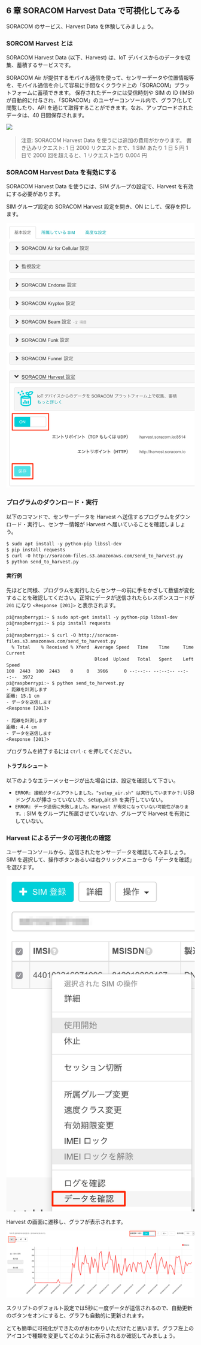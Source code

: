 ## 6 章 SORACOM Harvest Data で可視化してみる

SORACOM のサービス、Harvest Data を体験してみましょう。

### SORCOM Harvest とは

SORACOM Harvest Data (以下、Harvest) は、IoT デバイスからのデータを収集、蓄積するサービスです。

SORACOM Air が提供するモバイル通信を使って、センサーデータや位置情報等を、モバイル通信を介して容易に手間なくクラウド上の「SORACOM」プラットフォームに蓄積できます。
保存されたデータには受信時刻や SIM の ID (IMSI) が自動的に付与され、「SORACOM」のユーザーコンソール内で、グラフ化して閲覧したり、API を通じて取得することができます。なお、アップロードされたデータは、40 日間保存されます。

![](https://soracom.jp/img/fig_harvest.png)

> 注意: SORACOM Harvest Data を使うには追加の費用がかかります。
> 書き込みリクエスト: 1 日 2000 リクエストまで、1 SIM あたり 1 日 5 円
> 1 日で 2000 回を超えると、1 リクエスト当り 0.004 円

### SORACOM Harvest Data を有効にする

SORACOM Harvest Data を使うには、SIM グループの設定で、Harvest を有効にする必要があります。

SIM グループ設定の SORACOM Harvest 設定を開き、ON にして、保存を押します。

![](image/8-1.png)

### プログラムのダウンロード・実行

以下のコマンドで、センサーデータを Harvest へ送信するプログラムをダウンロード・実行し、センサー情報が Harvest へ届いていることを確認しましょう。

```console
$ sudo apt install -y python-pip libssl-dev
$ pip install requests
$ curl -O http://soracom-files.s3.amazonaws.com/send_to_harvest.py
$ python send_to_harvest.py
```

#### 実行例

先ほどと同様、プログラムを実行したらセンサーの前に手をかざして数値が変化することを確認してください。正常にデータが送信されたらレスポンスコードが `201` になり `<Response [201]>` と表示されます。

```
pi@raspberrypi:~ $ sudo apt-get install -y python-pip libssl-dev
pi@raspberrypi:~ $ pip install requests
:
pi@raspberrypi:~ $ curl -O http://soracom-files.s3.amazonaws.com/send_to_harvest.py
  % Total    % Received % Xferd  Average Speed   Time    Time     Time  Current
                                 Dload  Upload   Total   Spent    Left  Speed
100  2443  100  2443    0     0   3966      0 --:--:-- --:--:-- --:--:--  3972
pi@raspberrypi:~ $ python send_to_harvest.py
- 距離を計測します
距離: 15.1 cm
- データを送信します
<Response [201]>

- 距離を計測します
距離: 4.4 cm
- データを送信します
<Response [201]>
```

プログラムを終了するには `Ctrl-C` を押してください。

#### トラブルシュート

以下のようなエラーメッセージが出た場合には、設定を確認して下さい。

- `ERROR: 接続がタイムアウトしました。"setup_air.sh" は実行していますか？`: USB ドングルが挿さっていないか、setup_air.sh を実行していない。
- `ERROR: データ送信に失敗しました。Harvest が有効になっていない可能性があります。`: SIM をグループに所属させていないか、グループで Harvest を有効にしていない。

### Harvest によるデータの可視化の確認

ユーザーコンソールから、送信されたセンサーデータを確認してみましょう。SIM を選択して、操作ボタンあるいは右クリックメニューから「データを確認」を選びます。

![](image/8-2.png)

Harvest の画面に遷移し、グラフが表示されます。

![](image/8-3.png)

スクリプトのデフォルト設定では5秒に一度データが送信されるので、自動更新のボタンをオンにすると、グラフも自動的に更新されます。

とても簡単に可視化ができたのがおわかりいただけたと思います。グラフ左上のアイコンで種類を変更してどのように表示されるか確認してみましょう。
